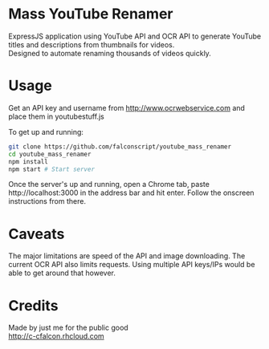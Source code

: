 # Mass YouTube Renamer
ExpressJS application using YouTube API and OCR API to generate YouTube titles
and descriptions from thumbnails for videos.  
Designed to automate renaming thousands of videos quickly.  

# Usage
Get an API key and username from http://www.ocrwebservice.com and place them in youtubestuff.js

To get up and running:
```bash
git clone https://github.com/falconscript/youtube_mass_renamer
cd youtube_mass_renamer
npm install
npm start # Start server
```

Once the server's up and running, open a Chrome tab, paste http://localhost:3000
in the address bar and hit enter. Follow the onscreen instructions from there.


# Caveats
The major limitations are speed of the API and image downloading. The current OCR
API also limits requests. Using multiple API keys/IPs would be able to get around that however.

# Credits
Made by just me for the public good  
http://c-cfalcon.rhcloud.com

